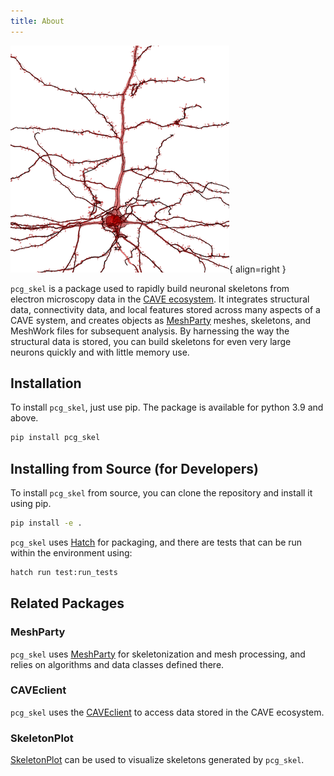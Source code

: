 ```yaml
---
title: About
---
```

![Pyramidal Cell](images/example_skeleton_small.png){ align=right }

`pcg_skel` is a package used to rapidly build neuronal skeletons from electron microscopy data in the [CAVE ecosystem](https://github.com/CAVEconnectome).
It integrates structural data, connectivity data, and local features stored across many aspects of a CAVE system, and creates objects as [MeshParty](https://meshparty.readthedocs.io/en/latest/) meshes, skeletons, and MeshWork files for subsequent analysis.
By harnessing the way the structural data is stored, you can build skeletons for even very large neurons quickly and with little memory use.


## Installation

To install `pcg_skel`, just use pip. The package is available for python 3.9 and above.

```bash
pip install pcg_skel
```

## Installing from Source (for Developers)

To install `pcg_skel` from source, you can clone the repository and install it using pip.

```bash
pip install -e .
```

`pcg_skel` uses [Hatch](https://hatch.pypa.io/latest/) for packaging, and there are tests that can be run within the environment using:

```bash
hatch run test:run_tests
```

## Related Packages

### MeshParty

`pcg_skel` uses [MeshParty](https://meshparty.readthedocs.io/en/latest/) for skeletonization and mesh processing, and relies on algorithms and data classes defined there.

### CAVEclient

`pcg_skel` uses the [CAVEclient](https://caveclient.readthedocs.io/en/latest/) to access data stored in the CAVE ecosystem.

### SkeletonPlot

[SkeletonPlot](https://github.com/AllenInstitute/skeleton_plot) can be used to visualize skeletons generated by `pcg_skel`.